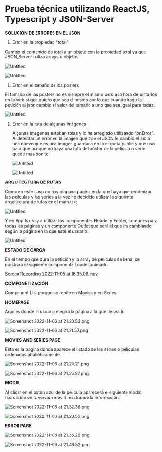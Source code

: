# Prueba técnica utilizando ReactJS, Typescript y JSON-Server

**SOLUCIÓN DE ERRORES EN EL JSON**

1. Error en la propiedad “total”

Cambio el contenido de total a un objeto con la propiedad total ya que JSON_Server utiliza arrays u objetos.

![Untitled](https://s3-us-west-2.amazonaws.com/secure.notion-static.com/176bb91a-839f-4542-be10-a0b7a1683c52/Untitled.png)

![Untitled](https://s3-us-west-2.amazonaws.com/secure.notion-static.com/c79b5b2b-7c0e-45ea-b1f1-cd3d716851d2/Untitled.png)

1. Error en el tamaño de los posters

El tamaño de los posters no es siempre el mismo pero a la hora de pintarlos en la web si que quiero que sea el mismo por lo que cuando hago la petición al json cambio el valor del tamaño a uno que sea igual para todas.

![Untitled](https://s3-us-west-2.amazonaws.com/secure.notion-static.com/19d44fe9-a56c-4ddf-9779-fa247559a783/Untitled.png)

1. Error en la ruta de algunas imágenes

   Algunas imágenes estaban rotas y lo he arreglado utilizando “onError”. Al detectar un error en la imagen que trae el JSON le cambio el src a uno nuevo que es una imagen guardada en la carpeta public y que uso para que aunque no haya una foto del póster de la película o serie quede mas bonito.

   ![Untitled](https://s3-us-west-2.amazonaws.com/secure.notion-static.com/7052f278-83b9-4482-a363-57c6b8fd7d13/Untitled.png)

   ![Untitled](https://s3-us-west-2.amazonaws.com/secure.notion-static.com/e006e3cf-69a0-46a4-8378-569086c67761/Untitled.png)

**ARQUITECTURA DE RUTAS**

Como en este caso no hay ninguna pagina en la que haya que renderizar las películas y las series a la vez he decidido utilizar la siguiente arquitectura de rutas en el main.tsx:

![Untitled](https://s3-us-west-2.amazonaws.com/secure.notion-static.com/e24cd4a5-a4b7-48ad-994d-d1b5bfa82d0b/Untitled.png)

Y en App.tsx voy a utilizar los componentes Header y Footer, comunes para todas las páginas y un componente Outlet que será el que ira cambiando según la página en la que esté el usuario.

![Untitled](https://s3-us-west-2.amazonaws.com/secure.notion-static.com/1d7e0110-5bf6-46f5-aa1b-27c551b09393/Untitled.png)

**ESTADO DE CARGA**

En el tiempo que dura la petición y la array de películas se llena, se mostrara el siguiente componente Loader animado:

[Screen Recording 2022-11-05 at 16.35.06.mov](https://s3-us-west-2.amazonaws.com/secure.notion-static.com/b091fddd-3c4a-49df-9439-8772d09ddff3/Screen_Recording_2022-11-05_at_16.35.06.mov)

**COMPONETIZACIÓN**

Component List porque se repite en Movies y en Series

**HOMEPAGE**

Aquí es donde el usuario elegirá la página a la que desea ir.

![Screenshot 2022-11-06 at 21.20.53.png](https://s3-us-west-2.amazonaws.com/secure.notion-static.com/89541a1c-8e9b-4227-bdbd-087f67ba119e/Screenshot_2022-11-06_at_21.20.53.png)

![Screenshot 2022-11-06 at 21.21.57.png](https://s3-us-west-2.amazonaws.com/secure.notion-static.com/defaa932-f2ce-4de3-8712-9549a761b243/Screenshot_2022-11-06_at_21.21.57.png)

**MOVIES AND SERIES PAGE**

Esta es la pagina donde aparece el listado de las series o películas ordenadas alfabéticamente.

![Screenshot 2022-11-06 at 21.24.21.png](https://s3-us-west-2.amazonaws.com/secure.notion-static.com/8a79ddec-44ed-479a-961e-069fce37a21c/Screenshot_2022-11-06_at_21.24.21.png)

![Screenshot 2022-11-06 at 21.25.57.png](https://s3-us-west-2.amazonaws.com/secure.notion-static.com/23c8c590-5e00-42c2-acb8-984abc97555f/Screenshot_2022-11-06_at_21.25.57.png)

**MODAL**

Al clicar en el botón azul de la película aparecerá el siguiente modal (scrollable en la version móvil) mostrando la información.

![Screenshot 2022-11-06 at 21.32.38.png](https://s3-us-west-2.amazonaws.com/secure.notion-static.com/ba355a00-ea90-4f57-b745-8c40bbf2d53a/Screenshot_2022-11-06_at_21.32.38.png)

![Screenshot 2022-11-06 at 21.28.55.png](https://s3-us-west-2.amazonaws.com/secure.notion-static.com/b421c533-ae53-43df-8a15-5abbdc804613/Screenshot_2022-11-06_at_21.28.55.png)

**ERROR PAGE**

![Screenshot 2022-11-06 at 21.36.29.png](https://s3-us-west-2.amazonaws.com/secure.notion-static.com/1b4e561d-f7b4-4c5d-b03c-d6563b15823a/Screenshot_2022-11-06_at_21.36.29.png)

![Screenshot 2022-11-06 at 21.46.52.png](https://s3-us-west-2.amazonaws.com/secure.notion-static.com/a67b8b7b-550c-4b97-8831-e71a8adef5b4/Screenshot_2022-11-06_at_21.46.52.png)
